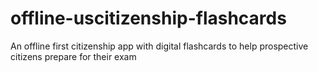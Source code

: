 # offline-uscitizenship-flashcards
An offline first citizenship app with digital flashcards to help prospective citizens prepare for their exam
